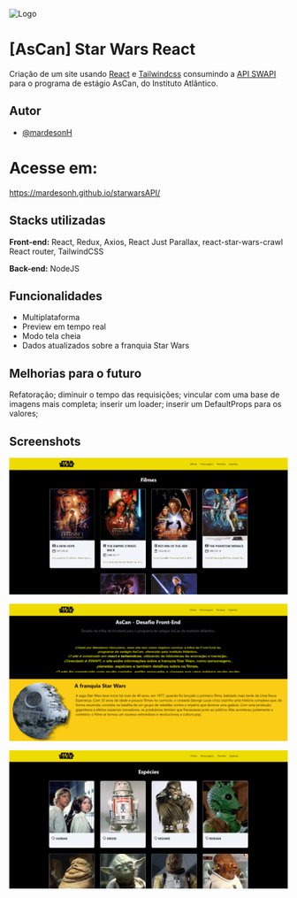 
![Logo](https://imagensemoldes.com.br/wp-content/uploads/2020/06/Logo-Dourado-Star-Wars-PNG-1024x472.png)


# [AsCan] Star Wars React

Criação de um site usando [React](https://www.npmjs.com/package/react) e [Tailwindcss](https://tailwindcss.com/) consumindo a [API SWAPI](https://swapi.dev/) para o programa de estágio AsCan, do Instituto Atlântico.


## Autor

- [@mardesonH](https://github.com/mardesonH)


# Acesse em:

https://mardesonh.github.io/starwarsAPI/


## Stacks utilizadas

**Front-end:** React, Redux, Axios, React Just Parallax, react-star-wars-crawl React router, TailwindCSS

**Back-end:** NodeJS 


## Funcionalidades

- Multiplataforma
- Preview em tempo real
- Modo tela cheia
- Dados atualizados sobre a franquia Star Wars


## Melhorias para o futuro

Refatoração; diminuir o tempo das requisições; vincular com uma base de imagens mais completa; inserir um loader; inserir um DefaultProps para os valores; 


## Screenshots
![Screenshot](https://raw.githubusercontent.com/mardesonH/starwarsAPI/main/src/imgs/ss/1.png)

![Screenshot](https://raw.githubusercontent.com/mardesonH/starwarsAPI/main/src/imgs/ss/2.png)

![Screenshot](https://raw.githubusercontent.com/mardesonH/starwarsAPI/main/src/imgs/ss/3.png)

